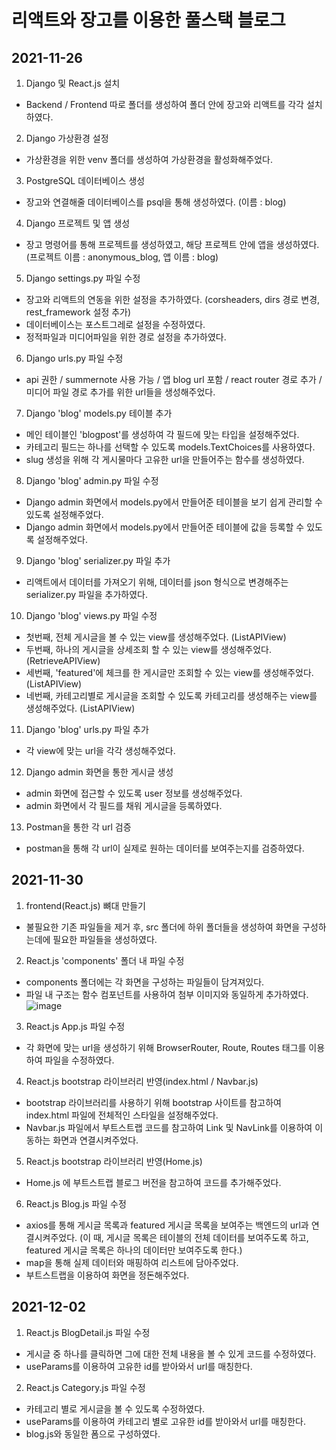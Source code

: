# 리액트와 장고를 이용한 풀스택 블로그
## 2021-11-26 
1. Django 및 React.js 설치
* Backend / Frontend 따로 폴더를 생성하여 폴더 안에 장고와 리액트를 각각 설치하였다.
2. Django 가상환경 설정 
* 가상환경을 위한 venv 폴더를 생성하여 가상환경을 활성화해주었다. 
3. PostgreSQL 데이터베이스 생성
* 장고와 연결해줄 데이터베이스를 psql을 통해 생성하였다. (이름 : blog)
4. Django 프로젝트 및 앱 생성
* 장고 명령어를 통해 프로젝트를 생성하였고, 해당 프로젝트 안에 앱을 생성하였다. (프로젝트 이름 : anonymous_blog, 앱 이름 : blog) 
5. Django settings.py 파일 수정 
* 장고와 리액트의 연동을 위한 설정을 추가하였다. (corsheaders, dirs 경로 변경, rest_framework 설정 추가) 
* 데이터베이스는 포스트그레로 설정을 수정하였다.  
* 정적파일과 미디어파일을 위한 경로 설정을 추가하였다. 
6. Django urls.py 파일 수정
* api 권한 / summernote 사용 가능 / 앱 blog url 포함 / react router 경로 추가 / 미디어 파일 경로 추가를 위한 url들을 생성해주었다. 
7. Django 'blog' models.py 테이블 추가
* 메인 테이블인 'blogpost'를 생성하여 각 필드에 맞는 타입을 설정해주었다.
* 카테고리 필드는 하나를 선택할 수 있도록 models.TextChoices를 사용하였다.  
* slug 생성을 위해 각 게시물마다 고유한 url을 만들어주는 함수를 생성하였다.
8. Django 'blog' admin.py 파일 수정
* Django admin 화면에서 models.py에서 만들어준 테이블을 보기 쉽게 관리할 수 있도록 설정해주었다.
*  Django admin 화면에서 models.py에서 만들어준 테이블에 값을 등록할 수 있도록 설정해주었다.
9. Django 'blog' serializer.py 파일 추가
* 리액트에서 데이터를 가져오기 위해, 데이터를 json 형식으로 변경해주는 serializer.py 파일을 추가하였다.
10. Django 'blog' views.py 파일 수정
* 첫번째, 전체 게시글을 볼 수 있는 view를 생성해주었다. (ListAPIView)
* 두번째, 하나의 게시글을 상세조회 할 수 있는 view를 생성해주었다. (RetrieveAPIView)
* 세번째, 'featured'에 체크를 한 게시글만 조회할 수 있는 view를 생성해주었다. (ListAPIView)
* 네번째, 카테고리별로 게시글을 조회할 수 있도록 카테고리를 생성해주는 view를 생성해주었다. (ListAPIView)
11. Django 'blog' urls.py 파일 추가
* 각 view에 맞는 url을 각각 생성해주었다. 
12. Django admin 화면을 통한 게시글 생성
* admin 화면에 접근할 수 있도록 user 정보를 생성해주었다.
* admin 화면에서 각 필드를 채워 게시글을 등록하였다. 
13. Postman을 통한 각 url 검증 
* postman을 통해 각 url이 실제로 원하는 데이터를 보여주는지를 검증하였다. 

## 2021-11-30
1. frontend(React.js) 뼈대 만들기 
* 불필요한 기존 파일들을 제거 후, src 폴더에 하위 폴더들을 생성하여 화면을 구성하는데에 필요한 파일들을 생성하였다.
2. React.js 'components' 폴더 내 파일 수정
* components 폴더에는 각 화면을 구성하는 파일들이 담겨져있다.
* 파일 내 구조는 함수 컴포넌트를 사용하여 첨부 이미지와 동일하게 추가하였다. 
![image](https://user-images.githubusercontent.com/95834067/145533550-b1a70711-5150-4b50-afed-c27ce4c5dc78.png)
3. React.js App.js 파일 수정
* 각 화면에 맞는 url을 생성하기 위해 BrowserRouter, Route, Routes 태그를 이용하여 파일을 수정하였다. 
4. React.js bootstrap 라이브러리 반영(index.html / Navbar.js)
* bootstrap 라이브러리를 사용하기 위해 bootstrap 사이트를 참고하여 index.html 파일에 전체적인 스타일을 설정해주었다. 
* Navbar.js 파일에서 부트스트랩 코드를 참고하여 Link 및 NavLink를 이용하여 이동하는 화면과 연결시켜주었다.
5. React.js bootstrap 라이브러리 반영(Home.js)
* Home.js 에 부트스트랩 블로그 버전을 참고하여 코드를 추가해주었다. 
6. React.js Blog.js 파일 수정
* axios를 통해 게시글 목록과 featured 게시글 목록을 보여주는 백엔드의 url과 연결시켜주었다. (이 때, 게시글 목록은 테이블의 전체 데이터를 보여주도록 하고, featured 게시글 목록은 하나의 데이터만 보여주도록 한다.)
* map을 통해 실제 데이터와 매핑하여 리스트에 담아주었다. 
* 부트스트랩을 이용하여 화면을 정돈해주었다. 

## 2021-12-02
1. React.js BlogDetail.js 파일 수정
* 게시글 중 하나를 클릭하면 그에 대한 전체 내용을 볼 수 있게 코드를 수정하였다. 
* useParams를 이용하여 고유한 id를 받아와서 url를 매칭한다. 
2. React.js Category.js 파일 수정
* 카테고리 별로 게시글을 볼 수 있도록 수정하였다.
* useParams를 이용하여 카테고리 별로 고유한 id를 받아와서 url를 매칭한다. 
* blog.js와 동일한 폼으로 구성하였다. 

